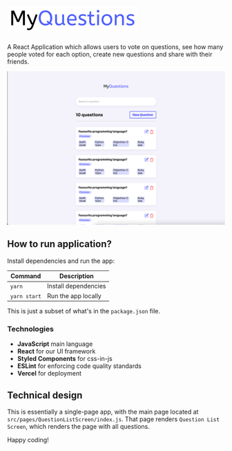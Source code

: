 # <img src="src/assets/images/logo.svg"/>

A React Application which allows users to vote on questions, see how many people voted for each option, create new questions and share with their friends.

<img src="public/image/readme.png" width="1000"/>

## How to run application?

Install dependencies and run the app:

| Command          | Description                                            |
| ---------------- | ------------------------------------------------------ |
| `yarn`           | Install dependencies                                   |
| `yarn start`     | Run the app locally                                    |

This is just a subset of what's in the `package.json` file.

### Technologies

- **JavaScript** main language
- **React** for our UI framework
- **Styled Components** for css-in-js
- **ESLint** for enforcing code quality standards
- **Vercel** for deployment

## Technical design

This is essentially a single-page app, with the main page located at `src/pages/QuestionListScreen/index.js`. That page renders `Question List Screen`, which renders the page with all questions. 

Happy coding!
